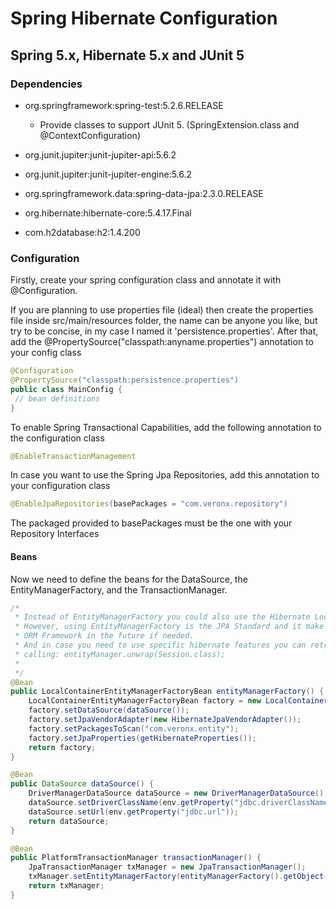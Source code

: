 # Spring Hibernate Configuration

## Spring 5.x, Hibernate 5.x and JUnit 5

### Dependencies

- org.springframework:spring-test:5.2.6.RELEASE
  
  - Provide classes to support JUnit 5. (SpringExtension.class and @ContextConfiguration) 
   
- org.junit.jupiter:junit-jupiter-api:5.6.2
- org.junit.jupiter:junit-jupiter-engine:5.6.2
- org.springframework.data:spring-data-jpa:2.3.0.RELEASE
- org.hibernate:hibernate-core:5.4.17.Final
- com.h2database:h2:1.4.200

### Configuration

Firstly, create your spring configuration class and annotate it with @Configuration.

If you are planning to use properties file (ideal) then create the properties file
inside src/main/resources folder, the name can be anyone you like, but try to be concise,
in my case I named it 'persistence.properties'. After that, add the 
@PropertySource("classpath:anyname.properties") annotation to your config class

```java
@Configuration
@PropertySource("classpath:persistence.properties")
public class MainConfig {
 // bean definitions
}
```

To enable Spring Transactional Capabilities, add the following annotation to the configuration
class
```java
@EnableTransactionManagement
```

In case you want to use the Spring Jpa Repositories, add this annotation to your configuration class
```java
@EnableJpaRepositories(basePackages = "com.veronx.repository")
```
The packaged provided to basePackages must be the one with your Repository Interfaces

#### Beans

Now we need to define the beans for the DataSource, the EntityManagerFactory, and
the TransactionManager.

```java
/*
 * Instead of EntityManagerFactory you could also use the Hibernate LocalSessionFactory bean
 * However, using EntityManagerFactory is the JPA Standard and it make easier to change the
 * ORM Framework in the future if needed.
 * And in case you need to use specific hibernate features you can retrieve the session by
 * calling: entityManager.unwrap(Session.class);
 *
 */
@Bean
public LocalContainerEntityManagerFactoryBean entityManagerFactory() {
    LocalContainerEntityManagerFactoryBean factory = new LocalContainerEntityManagerFactoryBean();
    factory.setDataSource(dataSource());
    factory.setJpaVendorAdapter(new HibernateJpaVendorAdapter());
    factory.setPackagesToScan("com.veronx.entity");
    factory.setJpaProperties(getHibernateProperties());
    return factory;
}

@Bean
public DataSource dataSource() {
    DriverManagerDataSource dataSource = new DriverManagerDataSource();
    dataSource.setDriverClassName(env.getProperty("jdbc.driverClassName", "org.h2.Driver"));
    dataSource.setUrl(env.getProperty("jdbc.url"));
    return dataSource;
}

@Bean
public PlatformTransactionManager transactionManager() {
    JpaTransactionManager txManager = new JpaTransactionManager();
    txManager.setEntityManagerFactory(entityManagerFactory().getObject());
    return txManager;
}
```
